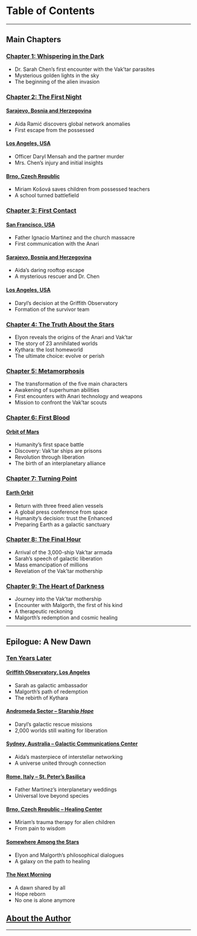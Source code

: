 # Table of Contents

---

## Main Chapters

### [Chapter 1: Whispering in the Dark](#chapter-1)

- Dr. Sarah Chen’s first encounter with the Vak’tar parasites  
- Mysterious golden lights in the sky  
- The beginning of the alien invasion  

### [Chapter 2: The First Night](#chapter-2)

#### [Sarajevo, Bosnia and Herzegovina](#-sarajevo-1)

- Aida Ramić discovers global network anomalies  
- First escape from the possessed  

#### [Los Angeles, USA](#-los-angeles-1)

- Officer Daryl Mensah and the partner murder  
- Mrs. Chen’s injury and initial insights  

#### [Brno, Czech Republic](#-brno-1)

- Miriam Košová saves children from possessed teachers  
- A school turned battlefield  

### [Chapter 3: First Contact](#chapter-3)

#### [San Francisco, USA](#-san-francisco-1)

- Father Ignacio Martinez and the church massacre  
- First communication with the Anari  

#### [Sarajevo, Bosnia and Herzegovina](#-sarajevo-2)

- Aida’s daring rooftop escape  
- A mysterious rescuer and Dr. Chen  

#### [Los Angeles, USA](#-los-angeles-2)

- Daryl’s decision at the Griffith Observatory  
- Formation of the survivor team  

### [Chapter 4: The Truth About the Stars](#chapter-4)

- Elyon reveals the origins of the Anari and Vak’tar  
- The story of 23 annihilated worlds  
- Kythara: the lost homeworld  
- The ultimate choice: evolve or perish  

### [Chapter 5: Metamorphosis](#chapter-5)

- The transformation of the five main characters  
- Awakening of superhuman abilities  
- First encounters with Anari technology and weapons  
- Mission to confront the Vak’tar scouts  

### [Chapter 6: First Blood](#chapter-6)

#### [Orbit of Mars](#-orbit-of-mars)

- Humanity’s first space battle  
- Discovery: Vak’tar ships are prisons  
- Revolution through liberation  
- The birth of an interplanetary alliance  

### [Chapter 7: Turning Point](#chapter-7)

#### [Earth Orbit](#-earth-orbit)

- Return with three freed alien vessels  
- A global press conference from space  
- Humanity’s decision: trust the Enhanced  
- Preparing Earth as a galactic sanctuary  

### [Chapter 8: The Final Hour](#chapter-8)

- Arrival of the 3,000-ship Vak’tar armada  
- Sarah’s speech of galactic liberation  
- Mass emancipation of millions  
- Revelation of the Vak’tar mothership  

### [Chapter 9: The Heart of Darkness](#chapter-9)

- Journey into the Vak’tar mothership  
- Encounter with Malgorth, the first of his kind  
- A therapeutic reckoning  
- Malgorth’s redemption and cosmic healing  

---

## Epilogue: A New Dawn

### [Ten Years Later](#-ten-years-later)

#### [Griffith Observatory, Los Angeles](#-los-angeles-3)

- Sarah as galactic ambassador  
- Malgorth’s path of redemption  
- The rebirth of Kythara  

#### [Andromeda Sector – Starship *Hope*](#-andromeda-sector)

- Daryl’s galactic rescue missions  
- 2,000 worlds still waiting for liberation  

#### [Sydney, Australia – Galactic Communications Center](#-sydney-1)

- Aida’s masterpiece of interstellar networking  
- A universe united through connection  

#### [Rome, Italy – St. Peter’s Basilica](#-rom-1)

- Father Martinez’s interplanetary weddings  
- Universal love beyond species  

#### [Brno, Czech Republic – Healing Center](#-brno-2)

- Miriam’s trauma therapy for alien children  
- From pain to wisdom  

#### [Somewhere Among the Stars](#-somewhere)

- Elyon and Malgorth’s philosophical dialogues  
- A galaxy on the path to healing  

#### [The Next Morning](#-the-new-morning)

- A dawn shared by all  
- Hope reborn  
- No one is alone anymore  

## [About the Author](#-about-the-author)

---
